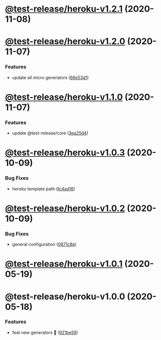# [@test-release/heroku-v1.2.1](https://github.com/developer239/test-release/compare/@test-release/heroku-v1.2.0...@test-release/heroku-v1.2.1) (2020-11-08)

# [@test-release/heroku-v1.2.0](https://github.com/developer239/test-release/compare/@test-release/heroku-v1.1.0...@test-release/heroku-v1.2.0) (2020-11-07)


### Features

* update all micro generators ([66e53d1](https://github.com/developer239/test-release/commit/66e53d18cedd9809f39897d40ff6270169d17410))

# [@test-release/heroku-v1.1.0](https://github.com/developer239/test-release/compare/@test-release/heroku-v1.0.3...@test-release/heroku-v1.1.0) (2020-11-07)


### Features

* update @test-release/core ([3ea25d4](https://github.com/developer239/test-release/commit/3ea25d446d3f24bdba0dd8dd3a21109639c125e0))

# [@test-release/heroku-v1.0.3](https://github.com/developer239/test-release/compare/@test-release/heroku-v1.0.2...@test-release/heroku-v1.0.3) (2020-10-09)


### Bug Fixes

* heroku template path ([fc4ad16](https://github.com/developer239/test-release/commit/fc4ad1645ff00eed1de186a216b83e6f69fdf170))

# [@test-release/heroku-v1.0.2](https://github.com/developer239/test-release/compare/@test-release/heroku-v1.0.1...@test-release/heroku-v1.0.2) (2020-10-09)


### Bug Fixes

* general configuration ([0871c8e](https://github.com/developer239/test-release/commit/0871c8e20b441a959ba4db381b39141682024d87))

# [@test-release/heroku-v1.0.1](https://github.com/developer239/test-release/compare/@test-release/heroku-v1.0.0...@test-release/heroku-v1.0.1) (2020-05-19)

# @test-release/heroku-v1.0.0 (2020-05-18)


### Features

* feat new generators 🚀 ([921be59](https://github.com/developer239/test-release/commit/921be594daa33c441152bedeadd92f62c386b32a))
